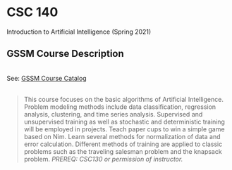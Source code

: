 # CSC 140

Introduction to Artificial Intelligence (Spring 2021)
<br>
## GSSM Course Description
<br>
See: <a href='https://dc.statelibrary.sc.gov/bitstream/handle/10827/36887/GSSM_Course_Catalog_2021-2022.pdf'>GSSM Course Catalog </a>
<br><br>

> This course focuses on the basic algorithms of Artificial Intelligence. Problem modeling methods include data
classification, regression analysis, clustering, and time series analysis. Supervised and unsupervised training as
well as stochastic and deterministic training will be employed in projects. Teach paper cups to win a simple game
based on Nim. Learn several methods for normalization of data and error calculation. Different methods of training
are applied to classic problems such as the traveling salesman problem and the knapsack problem. <I>PREREQ:
CSC130 or permission of instructor.</I>